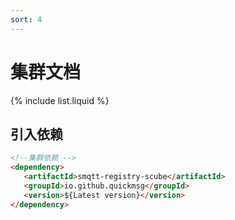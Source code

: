 ```yaml
---
sort: 4
---
```

# 集群文档

{% include list.liquid %}

## 引入依赖

```markdown
<!--集群依赖 -->
<dependency>
   <artifactId>smqtt-registry-scube</artifactId>
   <groupId>io.github.quickmsg</groupId>
   <version>${Latest version}</version>
</dependency>

```